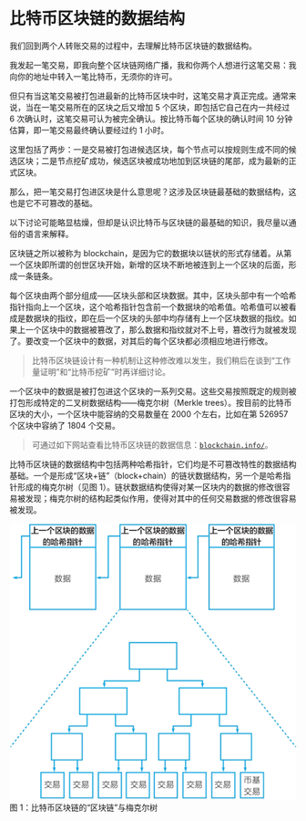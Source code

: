 # 比特币区块链的数据结构

我们回到两个人转账交易的过程中，去理解比特币区块链的数据结构。

我发起一笔交易，即我向整个区块链网络广播，我和你两个人想进行这笔交易：我向你的地址中转入一笔比特币，无须你的许可。

但只有当这笔交易被打包进最新的比特币区块中时，这笔交易才真正完成。通常来说，当在一笔交易所在的区块之后又增加 5 个区块，即包括它自己在内一共经过 6 次确认时，这笔交易可认为被完全确认。按比特币每个区块的确认时间 10 分钟估算，即一笔交易最终确认要经过约 1 小时。

这里包括了两步：一是交易被打包进候选区块，每个节点可以按规则生成不同的候选区块；二是节点挖矿成功，候选区块被成功地加到区块链的尾部，成为最新的正式区块。

那么，把一笔交易打包进区块是什么意思呢？这涉及区块链最基础的数据结构，这也是它不可篡改的基础。

以下讨论可能略显枯燥，但却是认识比特币与区块链的最基础的知识，我尽量以通俗的语言来解释。

区块链之所以被称为 blockchain，是因为它的数据块以链状的形式存储着。从第一个区块即所谓的创世区块开始，新增的区块不断地被连到上一个区块的后面，形成一条链条。

每个区块由两个部分组成——区块头部和区块数据。其中，区块头部中有一个哈希指针指向上一个区块，这个哈希指针包含前一个数据块的哈希值。哈希值可以被看成是数据块的指纹，即在后一个区块的头部中均存储有上一个区块数据的指纹。如果上一个区块中的数据被篡改了，那么数据和指纹就对不上号，篡改行为就被发现了。要改变一个区块中的数据，对其后的每个区块都必须相应地进行修改。

> 比特币区块链设计有一种机制让这种修改难以发生，我们稍后在谈到“工作量证明”和“比特币挖矿”时再详细讨论。

一个区块中的数据是被打包进这个区块的一系列交易。这些交易按照既定的规则被打包形成特定的二叉树数据结构——梅克尔树（Merkle trees）。按目前的比特币区块的大小，一个区块中能容纳的交易数量在 2000 个左右，比如在第 526957 个区块中容纳了 1804 个交易。

> 可通过如下网站查看比特币区块链的数据信息：[`blockchain.info/`](https://blockchain.info/)。

比特币区块链的数据结构中包括两种哈希指针，它们均是不可篡改特性的数据结构基础。一个是形成“区块+链”（block+chain）的链状数据结构，另一个是哈希指针形成的梅克尔树（见图 1）。链状数据结构使得对某一区块内的数据的修改很容易被发现；梅克尔树的结构起类似作用，使得对其中的任何交易数据的修改很容易被发现。

![比特币区块链的“区块链”与梅克尔树](img/4c297429ed94a4c422832d0be2c5d880.jpg)
图 1：比特币区块链的“区块链”与梅克尔树